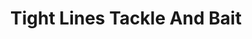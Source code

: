 ---
title: "Tight Lines Tackle And Bait"
address: "Tight Lines Tackle And Bait, 198-200 Albert Bridge Road, Belfast, Antrim, BT5 4GU"
tel: "+44 (0)28 9045 7357"
county: "Antrim"
category: "Tackle Shops"
type: "Content"
lat: "54.59572982788086"
lng: "-5.936308860778809"
---